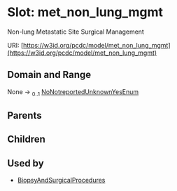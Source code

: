 
# Slot: met_non_lung_mgmt


Non-lung Metastatic Site Surgical Management

URI: [https://w3id.org/pcdc/model/met_non_lung_mgmt](https://w3id.org/pcdc/model/met_non_lung_mgmt)


## Domain and Range

None &#8594;  <sub>0..1</sub> [NoNotreportedUnknownYesEnum](NoNotreportedUnknownYesEnum.md)

## Parents


## Children


## Used by

 * [BiopsyAndSurgicalProcedures](BiopsyAndSurgicalProcedures.md)
